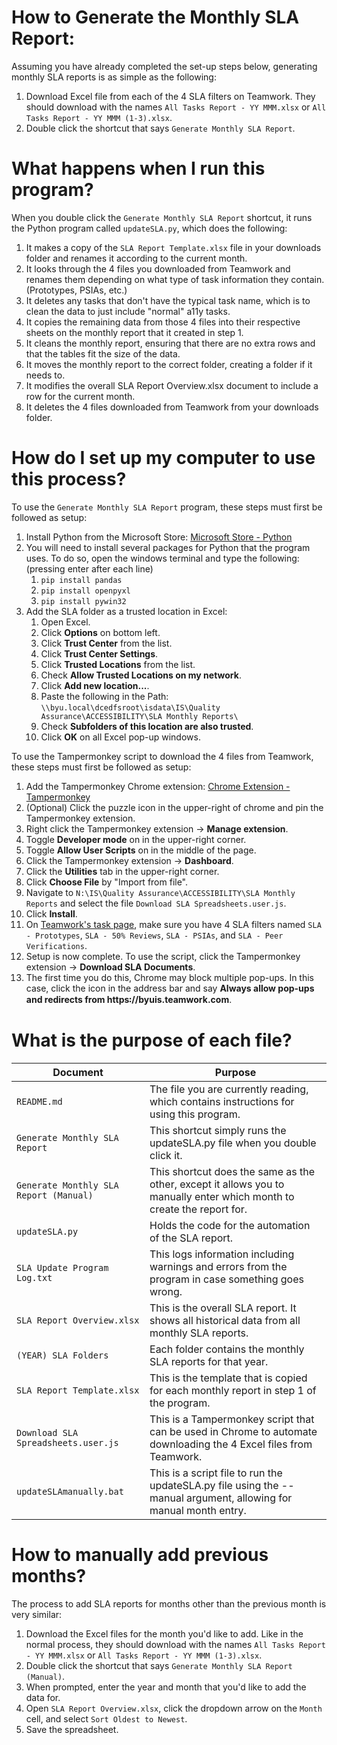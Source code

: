 # How to Generate the Monthly SLA Report:

Assuming you have already completed the set-up steps below, generating monthly SLA reports is as simple as the following:
1. Download Excel file from each of the 4 SLA filters on Teamwork. They should download with the names `All Tasks Report - YY MMM.xlsx` or `All Tasks Report - YY MMM (1-3).xlsx`.
2. Double click the shortcut that says `Generate Monthly SLA Report`.



# What happens when I run this program?

When you double click the `Generate Monthly SLA Report` shortcut, it runs the Python program called `updateSLA.py`, which does the following:
1. It makes a copy of the `SLA Report Template.xlsx` file in your downloads folder and renames it according to the current month.
2. It looks through the 4 files you downloaded from Teamwork and renames them depending on what type of task information they contain. (Prototypes, PSIAs, etc.)
3. It deletes any tasks that don't have the typical task name, which is to clean the data to just include "normal" a11y tasks.
4. It copies the remaining data from those 4 files into their respective sheets on the monthly report that it created in step 1.
5. It cleans the monthly report, ensuring that there are no extra rows and that the tables fit the size of the data.
6. It moves the monthly report to the correct folder, creating a folder if it needs to.
7. It modifies the overall SLA Report Overview.xlsx document to include a row for the current month.
8. It deletes the 4 files downloaded from Teamwork from your downloads folder.



# How do I set up my computer to use this process?

To use the `Generate Monthly SLA Report` program, these steps must first be followed as setup:
1. Install Python from the Microsoft Store: [Microsoft Store - Python](https://apps.microsoft.com/detail/9PJPW5LDXLZ5?hl=en-us&gl=US&ocid=pdpshare)
2. You will need to install several packages for Python that the program uses. To do so, open the windows terminal and type the following: (pressing enter after each line)
    1. ```pip install pandas```
    2. ```pip install openpyxl```
    3. ```pip install pywin32```
3. Add the SLA folder as a trusted location in Excel:
    1. Open Excel.
    2. Click **Options** on bottom left.
    3. Click **Trust Center** from the list.
    4. Click **Trust Center Settings**.
    5. Click **Trusted Locations** from the list.
    6. Check **Allow Trusted Locations on my network**.
    7. Click **Add new location...**.
    8. Paste the following in the Path: `\\byu.local\dcedfsroot\isdata\IS\Quality Assurance\ACCESSIBILITY\SLA Monthly Reports\`
    9. Check **Subfolders of this location are also trusted**.
    10. Click **OK** on all Excel pop-up windows.

To use the Tampermonkey script to download the 4 files from Teamwork, these steps must first be followed as setup:
1.  Add the Tampermonkey Chrome extension: [Chrome Extension - Tampermonkey](https://chromewebstore.google.com/detail/tampermonkey/dhdgffkkebhmkfjojejmpbldmpobfkfo)
2.  (Optional) Click the puzzle icon in the upper-right of chrome and pin the Tampermonkey extension.
3.  Right click the Tampermonkey extension -> **Manage extension**.
4.  Toggle **Developer mode** on in the upper-right corner.
5.  Toggle **Allow User Scripts** on in the middle of the page.
6.  Click the Tampermonkey extension -> **Dashboard**.
7.  Click the **Utilities** tab in the upper-right corner.
8.  Click **Choose File** by "Import from file".
9.  Navigate to `N:\IS\Quality Assurance\ACCESSIBILITY\SLA Monthly Reports` and select the file `Download SLA Spreadsheets.user.js`.
10. Click **Install**.
11. On [Teamwork's task page](https://byuis.teamwork.com/app/everything/tasks), make sure you have 4 SLA filters named `SLA - Prototypes`, `SLA - 50% Reviews`, `SLA - PSIAs`, and `SLA - Peer Verifications`.
12. Setup is now complete. To use the script, click the Tampermonkey extension -> **Download SLA Documents**.
13. The first time you do this, Chrome may block multiple pop-ups. In this case, click the icon in the address bar and say **Always allow pop-ups and redirects from https꞉//byuis․teamwork․com**.



# What is the purpose of each file?

| Document                               | Purpose                                                                                                               |
|----------------------------------------|-----------------------------------------------------------------------------------------------------------------------|
|`README.md`                             | The file you are currently reading, which contains instructions for using this program.                               |
|`Generate Monthly SLA Report`           | This shortcut simply runs the updateSLA.py file when you double click it.                                             |
|`Generate Monthly SLA Report (Manual)`  | This shortcut does the same as the other, except it allows you to manually enter which month to create the report for.|
|`updateSLA.py`                          | Holds the code for the automation of the SLA report.                                                                  |
|`SLA Update Program Log.txt`            | This logs information including warnings and errors from the program in case something goes wrong.                    |
|`SLA Report Overview.xlsx`              | This is the overall SLA report. It shows all historical data from all monthly SLA reports.                            |
|`(YEAR) SLA Folders`                    | Each folder contains the monthly SLA reports for that year.                                                           |
|`SLA Report Template.xlsx`              | This is the template that is copied for each monthly report in step 1 of the program.                                 |
|`Download SLA Spreadsheets.user.js`     | This is a Tampermonkey script that can be used in Chrome to automate downloading the 4 Excel files from Teamwork.     |
|`updateSLAmanually.bat`                 | This is a script file to run the updateSLA.py file using the --manual argument, allowing for manual month entry.      |



# How to manually add previous months?

The process to add SLA reports for months other than the previous month is very similar:
1. Download the Excel files for the month you'd like to add. Like in the normal process, they should download with the names `All Tasks Report - YY MMM.xlsx` or `All Tasks Report - YY MMM (1-3).xlsx`.
2. Double click the shortcut that says `Generate Monthly SLA Report (Manual)`.
3. When prompted, enter the year and month that you'd like to add the data for.
4. Open `SLA Report Overview.xlsx`, click the dropdown arrow on the `Month` cell, and select `Sort Oldest to Newest`.
5. Save the spreadsheet.